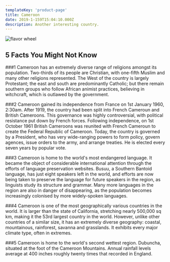 ```yaml
---
templateKey: 'product-page'
title: Cameroon
date: 2019-1-159T15:04:10.000Z
description: Another interesting country.
---
```


![flavor wheel](/img/flags/Cameroon_Flag.png)

## 5 Facts You Might Not Know

###1
Cameroon has an extremely diverse range of religions amongst its population. Two-thirds of its people are Christian, with one-fifth Muslim and many other religions represented. The West of the country is largely Protestant; the east and south are predominantly Catholic; but there remain southern groups who follow African animist practices, believing in witchcraft, which is outlawed by the government.

###2
Cameroon gained its independence from France on 1st January 1960, 2:30am. After 1919, the country had been split into French Cameroun and British Cameroons. This governance was highly controversial, with political resistance put down by French forces. Following independence, on 1st October 1961 British Cameroons was reunited with French Cameroun to create the Federal Republic of Cameroon. Today, the country is governed by a President, who has very wide-ranging powers to form policy, govern agences, issue orders to the army, and arrange treaties. He is elected every seven years by popular vote.

###3
Cameroon is home to the world's most endangered language. It became the object of considerable international attention through the efforts of language preservation websites. Busuu, a Southern Bantoid language, has just eight speakers left in the world, and efforts are now being taken to preserve the language for future speakers in the region, as linguists study its structure and grammar. Many more languages in the region are also in danger of disappearing, as the population becomes increasingly colonised by more widely-spoken languages.

###4
Cameroon is one of the most geographically various countries in the world. It is larger than the state of California, stretching nearly 500,000 sq km, making it the 53rd largest country in the world. However, unlike other countries of a similar size, it has an extremely diverse geography: coastal, mountainous, rainforest, savanna and grasslands. It exhibits every major climate type, often in extremes.

###5
Cameroon is home to the world's second wettest region. Dubuncha, situated at the foot of the Cameroon Mountains. Annual rainfall levels average at 400 inches roughly twenty times that recorded in England.
